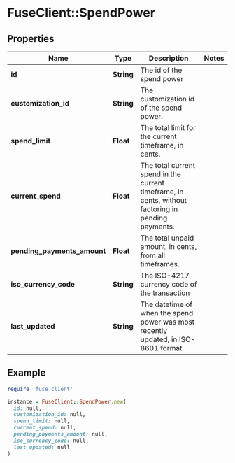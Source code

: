 # FuseClient::SpendPower

## Properties

| Name | Type | Description | Notes |
| ---- | ---- | ----------- | ----- |
| **id** | **String** | The id of the spend power |  |
| **customization_id** | **String** | The customization id of the spend power. |  |
| **spend_limit** | **Float** | The total limit for the current timeframe, in cents. |  |
| **current_spend** | **Float** | The total current spend in the current timeframe, in cents, without factoring in pending payments. |  |
| **pending_payments_amount** | **Float** | The total unpaid amount, in cents, from all timeframes. |  |
| **iso_currency_code** | **String** | The ISO-4217 currency code of the transaction |  |
| **last_updated** | **String** | The datetime of when the spend power was most recently updated, in ISO-8601 format. |  |

## Example

```ruby
require 'fuse_client'

instance = FuseClient::SpendPower.new(
  id: null,
  customization_id: null,
  spend_limit: null,
  current_spend: null,
  pending_payments_amount: null,
  iso_currency_code: null,
  last_updated: null
)
```

